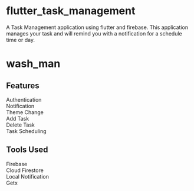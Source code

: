 # flutter_task_management

A Task Management application using flutter and firebase. This application manages your task and will remind you
with a notification for a schedule time or day.

# wash_man

## Features

Authentication<br />
Notification<br />
Theme Change<br />
Add Task<br />
Delete Task<br />
Task Scheduling<br />


## Tools Used

Firebase <br />
Cloud Firestore<br />
Local Notification<br />
Getx<br />

